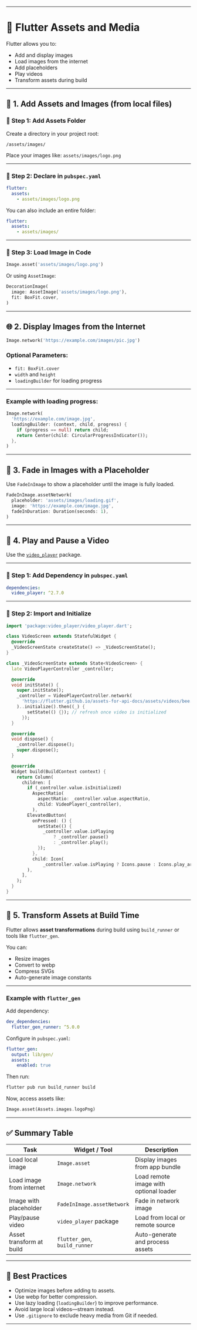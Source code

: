 

---

# 🎯 Flutter Assets and Media

Flutter allows you to:

* Add and display images
* Load images from the internet
* Add placeholders
* Play videos
* Transform assets during build

---

## 📁 1. Add Assets and Images (from local files)

### 🔹 Step 1: Add Assets Folder

Create a directory in your project root:

```
/assets/images/
```

Place your images like: `assets/images/logo.png`

---

### 🔹 Step 2: Declare in `pubspec.yaml`

```yaml
flutter:
  assets:
    - assets/images/logo.png
```

You can also include an entire folder:

```yaml
flutter:
  assets:
    - assets/images/
```

---

### 🔹 Step 3: Load Image in Code

```dart
Image.asset('assets/images/logo.png')
```

Or using `AssetImage`:

```dart
DecorationImage(
  image: AssetImage('assets/images/logo.png'),
  fit: BoxFit.cover,
)
```

---

## 🌐 2. Display Images from the Internet

```dart
Image.network('https://example.com/images/pic.jpg')
```

### Optional Parameters:

* `fit: BoxFit.cover`
* `width` and `height`
* `loadingBuilder` for loading progress

---

### Example with loading progress:

```dart
Image.network(
  'https://example.com/image.jpg',
  loadingBuilder: (context, child, progress) {
    if (progress == null) return child;
    return Center(child: CircularProgressIndicator());
  },
)
```

---

## 📸 3. Fade in Images with a Placeholder

Use `FadeInImage` to show a placeholder until the image is fully loaded.

```dart
FadeInImage.assetNetwork(
  placeholder: 'assets/images/loading.gif',
  image: 'https://example.com/image.jpg',
  fadeInDuration: Duration(seconds: 1),
)
```

---

## 🎥 4. Play and Pause a Video

Use the [`video_player`](https://pub.dev/packages/video_player) package.

---

### 🔹 Step 1: Add Dependency in `pubspec.yaml`

```yaml
dependencies:
  video_player: ^2.7.0
```

---

### 🔹 Step 2: Import and Initialize

```dart
import 'package:video_player/video_player.dart';

class VideoScreen extends StatefulWidget {
  @override
  _VideoScreenState createState() => _VideoScreenState();
}

class _VideoScreenState extends State<VideoScreen> {
  late VideoPlayerController _controller;

  @override
  void initState() {
    super.initState();
    _controller = VideoPlayerController.network(
      'https://flutter.github.io/assets-for-api-docs/assets/videos/bee.mp4',
    )..initialize().then((_) {
        setState(() {}); // refresh once video is initialized
      });
  }

  @override
  void dispose() {
    _controller.dispose();
    super.dispose();
  }

  @override
  Widget build(BuildContext context) {
    return Column(
      children: [
        if (_controller.value.isInitialized)
          AspectRatio(
            aspectRatio: _controller.value.aspectRatio,
            child: VideoPlayer(_controller),
          ),
        ElevatedButton(
          onPressed: () {
            setState(() {
              _controller.value.isPlaying
                  ? _controller.pause()
                  : _controller.play();
            });
          },
          child: Icon(
              _controller.value.isPlaying ? Icons.pause : Icons.play_arrow),
        ),
      ],
    );
  }
}
```

---

## 🧪 5. Transform Assets at Build Time

Flutter allows **asset transformations** during build using `build_runner` or tools like `flutter_gen`.

You can:

* Resize images
* Convert to webp
* Compress SVGs
* Auto-generate image constants

---

### Example with `flutter_gen`

Add dependency:

```yaml
dev_dependencies:
  flutter_gen_runner: ^5.0.0
```

Configure in `pubspec.yaml`:

```yaml
flutter_gen:
  output: lib/gen/
  assets:
    enabled: true
```

Then run:

```bash
flutter pub run build_runner build
```

Now, access assets like:

```dart
Image.asset(Assets.images.logoPng)
```

---

## ✅ Summary Table

| Task                     | Widget / Tool                 | Description                            |
| ------------------------ | ----------------------------- | -------------------------------------- |
| Load local image         | `Image.asset`                 | Display images from app bundle         |
| Load image from internet | `Image.network`               | Load remote image with optional loader |
| Image with placeholder   | `FadeInImage.assetNetwork`    | Fade in network image                  |
| Play/pause video         | `video_player` package        | Load from local or remote source       |
| Asset transform at build | `flutter_gen`, `build_runner` | Auto-generate and process assets       |

---

## 📝 Best Practices

* Optimize images before adding to assets.
* Use webp for better compression.
* Use lazy loading (`loadingBuilder`) to improve performance.
* Avoid large local videos—stream instead.
* Use `.gitignore` to exclude heavy media from Git if needed.

---

 